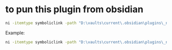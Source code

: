 # to pun this plugin from obsidian
```bash
ni -itemtype symboliclink -path "D:\vaults\current\.obsidian\plugins\_new-plugin" -target "\\wsl$\Ubuntu-24.04\home\standfast\repos\<project-name>"
```

Example:
```bash
ni -itemtype symboliclink -path "D:\vaults\current\.obsidian\plugins\_new-plugin" -target "\\wsl$\Ubuntu-24.04\home\standfast\repos\obsidian-vite-plugin-template"
```